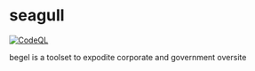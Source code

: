 # seagull 
[![CodeQL](https://github.com/true-public-access/begel/actions/workflows/github-code-scanning/codeql/badge.svg)](https://github.com/true-public-access/begel/actions/workflows/github-code-scanning/codeql)

begel is a toolset to expodite corporate and government oversite


